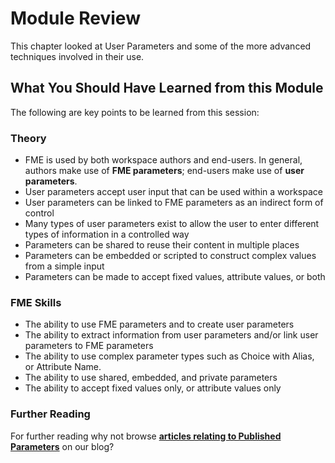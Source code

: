 # Module Review

This chapter looked at User Parameters and some of the more advanced techniques involved in their use.

## What You Should Have Learned from this Module ##

The following are key points to be learned from this session:

### Theory

- FME is used by both workspace authors and end-users. In general, authors make use of **FME parameters**; end-users make use of **user parameters**.
- User parameters accept user input that can be used within a workspace
- User parameters can be linked to FME parameters as an indirect form of control
- Many types of user parameters exist to allow the user to enter different types of information in a controlled way
- Parameters can be shared to reuse their content in multiple places
- Parameters can be embedded or scripted to construct complex values from a simple input
- Parameters can be made to accept fixed values, attribute values, or both


### FME Skills

- The ability to use FME parameters and to create user parameters
- The ability to extract information from user parameters and/or link user parameters to FME parameters
- The ability to use complex parameter types such as Choice with Alias, or Attribute Name.
- The ability to use shared, embedded, and private parameters
- The ability to accept fixed values only, or attribute values only


### Further Reading ###

For further reading why not browse **[articles relating to Published Parameters](https://www.safe.com/search/?site-search=published+parameters&site=blog.safe.com)** on our blog?
